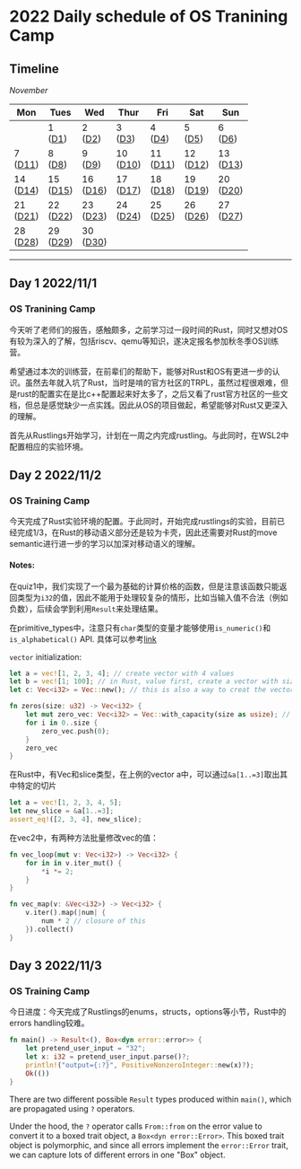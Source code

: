 # 2022 Daily schedule of OS Tranining Camp

## Timeline

*November*

| Mon               | Tues              | Wed                          | Thur                         | Fri                          | Sat               | Sun               |
| ----------------- | ----------------- | ---------------------------- | ---------------------------- | ---------------------------- | ----------------- | ----------------- |
|                   | 1 <br> ([D1](#day-1-2022111)) | 2 <br> ([D2](#day-2-2022112)) | 3 <br> ([D3](#day-3-2022113)) | 4 <br> ([D4](#day-4-2022114)) | 5 <br> ([D5](#day-5-2022115)) | 6 <br> ([D6](#day-6-2022116)) |
|7 <br> ([D11](#day-7-2022117)) | 8 <br> ([D8](#day-8-2022118))       | 9 <br> ([D9](#day-9-2022119))            | 10 <br> ([D10](#day-10-20221110))         | 11  <br>  ([D11](#day-11-20221111))             | 12      <br>    ([D12](#day-12-20221112))       | 13    <br>    ([D13](#day-13-20221113))             |
|14         <br>    ([D14](#day-14-20221114))        | 15        <br>    ([D15](#day-15-20221115))                    | 16    <br>     ([D16](#day-16-20221116))                      | 17    <br>      ([D17](#day-17-20221117))       |18    <br>    ([D18](#day-18-20221118))            | 19   <br>     ([D19](#day-19-20221119))            | 20   <br>    ([D20](#day-20-20221120))            |
|21       <br>    ([D21](#day-21-20221121))         | 22     <br>    ([D22](#day-22-20221122))                         | 23     <br>    ([D23](#day-23-20221123))                         | 24    <br>    ([D24](#day-24-20221124))                        | 25      <br>    ([D25](#day-25-20221125))             | 26         <br>    ([D26](#day-26-20221126))           | 27         <br>    ([D27](#day-27-20221127))           |
|28       <br>    ([D28](#day-28-20221128))           | 29         <br>    ([D29](#day-29-2022729))                    | 30        <br>    ([D30](#day-30-20221130))                     | 

------

## Day 1 2022/11/1

### OS Tranining Camp

今天听了老师们的报告，感触颇多，之前学习过一段时间的Rust，同时又想对OS有较为深入的了解，包括riscv、qemu等知识，遂决定报名参加秋冬季OS训练营。

希望通过本次的训练营，在前辈们的帮助下，能够对Rust和OS有更进一步的认识。虽然去年就入坑了Rust，当时是啃的官方社区的TRPL，虽然过程很艰难，但是rust的配置实在是比c++配置起来好太多了，之后又看了rust官方社区的一些文档，但总是感觉缺少一点实践。因此从OS的项目做起，希望能够对Rust又更深入的理解。

首先从Rustlings开始学习，计划在一周之内完成rustling。与此同时，在WSL2中配置相应的实验环境。

## Day 2 2022/11/2

### OS Training Camp

今天完成了Rust实验环境的配置。于此同时，开始完成rustlings的实验，目前已经完成1/3，在Rust的移动语义部分还是较为卡壳，因此还需要对Rust的move semantic进行进一步的学习以加深对移动语义的理解。

#### Notes:

在quiz1中，我们实现了一个最为基础的计算价格的函数，但是注意该函数只能返回类型为`i32`的值，因此不能用于处理较复杂的情形，比如当输入值不合法（例如负数），后续会学到利用`Result`来处理结果。

在primitive_types中，注意只有`char`类型的变量才能够使用`is_numeric()`和`is_alphabetical()` API.
具体可以参考[link](https://doc.rust-lang.org/std/primitive.char.html#method.is_numeric)

`vector` initialization:

```rust
let a = vec![1, 2, 3, 4]; // create vector with 4 values
let b = vec![1; 100]; // in Rust, value first, create a vector with size of 100 and all values equal to 1
let c: Vec<i32> = Vec::new(); // this is also a way to creat the vector

fn zeros(size: u32) -> Vec<i32> {
    let mut zero_vec: Vec<i32> = Vec::with_capacity(size as usize); // this is another way to init vec
    for i in 0..size {
        zero_vec.push(0);
    }
    zero_vec
}
```

在Rust中，有Vec和slice类型，在上例的vector a中，可以通过`&a[1..=3]`取出其中特定的切片

```rust
let a = vec![1, 2, 3, 4, 5];
let new_slice = &a[1..=3];
assert_eq!([2, 3, 4], new_slice);
```

在vec2中，有两种方法批量修改vec的值：

```rust
fn vec_loop(mut v: Vec<i32>) -> Vec<i32> {
    for in in v.iter_mut() {
        *i *= 2;
    }
}

fn vec_map(v: &Vec<i32>) -> Vec<i32> {
    v.iter().map(|num| {
        num * 2 // closure of this
    }).collect()
}
```



## Day 3 2022/11/3

### OS Training Camp

今日进度：今天完成了Rustlings的enums，structs，options等小节，Rust中的errors handling较难。

```rust
fn main() -> Result<(), Box<dyn error::error>> {
    let pretend_user_input = "32";
    let x: i32 = pretend_user_input.parse()?;
    println!("output={:?}", PositiveNonzeroInteger::new(x)?);
    Ok(())
}
```

There are two different possible `Result` types produced within `main()`, which are propagated using `?` operators.

Under the hood, the `?` operator calls `From::from` on the error value to convert it to a boxed trait object, a `Box<dyn error::Error>`. This boxed trait object is polymorphic, and since all errors implement the `error::Error` trait, we can capture lots of different errors in one "Box" object.
